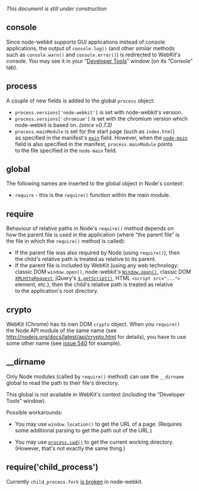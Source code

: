 _This document is still under construction_

## console
Since node-webkit supports GUI applications instead of console applications, the output of `console.log()` (and other similar methods such as `console.warn()` and `console.error()`) is redirected to WebKit's console. You may see it in your “[Developer Tools](Debugging-with-devtools)” window (on its “Console” tab).

## process
A couple of new fields is added to the global `process` object:
* `process.versions['node-webkit']` is set with node-webkit's version.
* `process.versions['chromium']` is set with the chromium version which node-webkit is based on. _(since v0.7.3)_
* `process.mainModule` is set for the start page (such as `index.html`) as specified in the manifest's [`main`](Manifest-format#main) field. However, when the [`node-main`](Manifest-format#node-main) field is also specified in the manifest, `process.mainModule` points to the file specified in the `node-main` field.

## global
The following names are inserted to the global object in Node's context:
* `require` - this is the `require()` function within the main module.

## require
Behaviour of relative paths in Node's `require()` method depends on how the parent file is used in the application (where “the parent file” is the file in which the `require()` method is called):
* If the parent file was also required by Node (using `require()`), then the child's relative path is treated as relative to its parent.
* If the parent file is included by WebKit (using any web technology: classic DOM `window.open()`, node-webkit's [`Window.open()`](Window#openurl-options), classic DOM [`XMLHttpRequest`](https://developer.mozilla.org/en/docs/DOM/XMLHttpRequest), jQuery's [`$.getScript()`](http://api.jquery.com/jQuery.getScript/), HTML `<script src="...">` element, etc.), then the child's relative path is treated as relative to the application's root directory.

## crypto
WebKit (Chrome) has its own DOM `crypto` object. When you `require()` the Node API module of the same name (see http://nodejs.org/docs/latest/api/crypto.html for details), you have to use some other name (see [issue 540](https://github.com/rogerwang/node-webkit/issues/540) for example).

## __dirname
Only Node modules (called by `require()` method) can use the `__dirname` global to read the path to their file's directory.

This global is not available in WebKit's context (including the “Developer Tools” window).

Possible workarounds:

* You may use `window.location()` to get the URL of a page. (Requires some additional parsing to get the path out of the URL.)

* You may use [`process.cwd()`](http://nodejs.org/docs/latest/api/process.html#process_process_cwd) to get the current working directory. (However, that's not exactly the same thing.)

## require('child_process')

Currently `child_process.fork` [is broken](https://github.com/rogerwang/node-webkit/issues/213) in node-webkit.